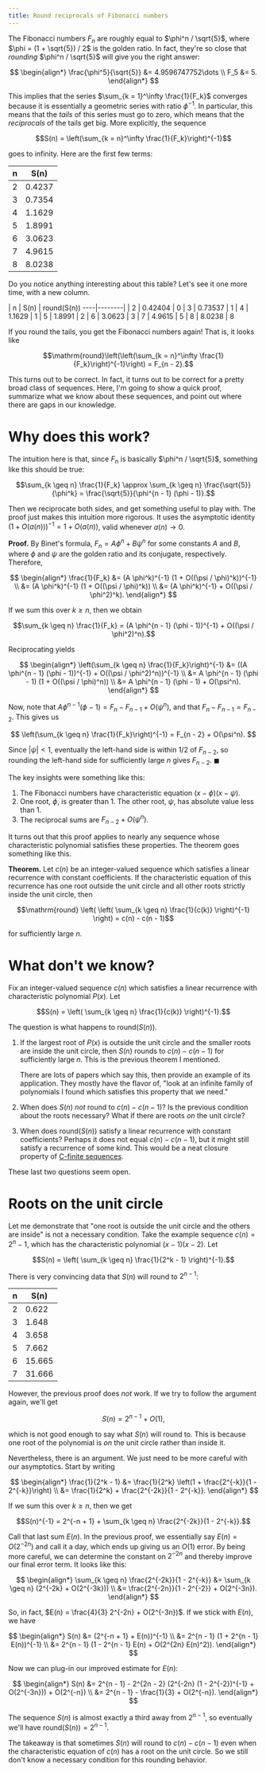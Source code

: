 ```yaml
---
title: Round reciprocals of Fibonacci numbers
---
```


The Fibonacci numbers $F_n$ are roughly equal to $\phi^n / \sqrt{5}$, where
$\phi = (1 + \sqrt{5}) / 2$ is the golden ratio. In fact, they're so close that
*rounding* $\phi^n / \sqrt{5}$ will give you the right answer:

$$
\begin{align*}
    \frac{\phi^5}{\sqrt{5}} &= 4.9596747752\dots \\
    F_5 &= 5.
\end{align*}
$$

This implies that the series $\sum_{k = 1}^\infty \frac{1}{F_k}$ converges
because it is essentially a geometric series with ratio $\phi^{-1}$. In
particular, this means that the *tails* of this series must go to zero, which
means that the *reciprocals* of the tails get big. More explicitly, the
sequence

$$S(n) = \left(\sum_{k = n}^\infty \frac{1}{F_k}\right)^{-1}$$

goes to infinity. Here are the first few terms:

| n | S(n) |
----|--------
| 2 |  0.4237  |
| 3 |  0.7354  |
| 4 |  1.1629   |
| 5 |  1.8991   |
| 6 |  3.0623   |
| 7 |  4.9615   |
| 8 |  8.0238   |

Do you notice anything interesting about this table? Let's see it one more
time, with a new column.

| n | S(n) | round(S(n))
----|--------|
| 2 |  0.42404  | 0
| 3 |  0.73537  | 1
| 4 |  1.1629   | 1
| 5 |  1.8991   | 2
| 6 |  3.0623   | 3
| 7 |  4.9615   | 5
| 8 |  8.0238   | 8

If you round the tails, you get the Fibonacci numbers again! That is, it looks
like

$$\mathrm{round}\left(\left(\sum_{k = n}^\infty \frac{1}{F_k}\right)^{-1}\right) = F_{n - 2}.$$

This turns out to be correct. In fact, it turns out to be correct for a pretty
broad class of sequences. Here, I'm going to show a quick proof, summarize what
we know about these sequences, and point out where there are gaps in our
knowledge.

# Why does this work?

The intuition here is that, since $F_n$ is basically $\phi^n / \sqrt{5}$,
something like this should be true:

$$\sum_{k \geq n} \frac{1}{F_k} \approx \sum_{k \geq n} \frac{\sqrt{5}}{\phi^k} = \frac{\sqrt{5}}{\phi^{n - 1} (\phi - 1)}.$$

Then we reciprocate both sides, and get something useful to play with. The
proof just makes this intuition more rigorous. It uses the asymptotic identity
$(1 + O(a(n)))^{-1} = 1 + O(a(n))$, valid whenever $a(n) \to 0$.

**Proof.** By Binet's formula, $F_n = A \phi^n + B \psi^n$ for some constants
$A$ and $B$, where $\phi$ and $\psi$ are the golden ratio and its conjugate,
respectively. Therefore,

$$
\begin{align*}
\frac{1}{F_k} &= (A \phi^k)^{-1} (1 + O((\psi / \phi)^k))^{-1} \\
              &= (A \phi^k)^{-1} (1 + O((\psi / \phi)^k)) \\
              &= (A \phi^k)^{-1} + O((\psi / \phi^2)^k).
\end{align*}
$$

If we sum this over $k \geq n$, then we obtain

$$\sum_{k \geq n} \frac{1}{F_k} = (A \phi^{n - 1} (\phi - 1))^{-1} + O((\psi / \phi^2)^n).$$

Reciprocating yields

$$
\begin{align*}
    \left(\sum_{k \geq n} \frac{1}{F_k}\right)^{-1}
        &= ((A \phi^{n - 1} (\phi - 1))^{-1} + O((\psi / \phi^2)^n))^{-1} \\
        &= A \phi^{n - 1} (\phi - 1) (1 + O((\psi / \phi)^n)) \\
        &= A \phi^{n - 1} (\phi - 1) + O(\psi^n).
\end{align*}
$$

Now, note that $A \phi^{n - 1} (\phi - 1) = F_n - F_{n - 1} + O(\psi^n)$, and
that $F_n - F_{n - 1} = F_{n - 2}$. This gives us

$$
\left(\sum_{k \geq n} \frac{1}{F_k}\right)^{-1} = F_{n - 2} + O(\psi^n).
$$

Since $|\psi| < 1$, eventually the left-hand side is within $1/2$ of
$F_{n - 2}$, so rounding the left-hand side for sufficiently large $n$ gives
$F_{n - 2}$. $\blacksquare$

The key insights were something like this:

1. The Fibonacci numbers have characteristic equation $(x - \phi)(x - \psi)$.
2. One root, $\phi$, is greater than $1$. The other root, $\psi$, has absolute
   value less than $1$.
3. The reciprocal sums are $F_{n - 2} + O(\psi^n)$.

It turns out that this proof applies to nearly any sequence whose
characteristic polynomial satisfies these properties. The theorem goes
something like this.

**Theorem.** Let $c(n)$ be an integer-valued sequence which satisfies a linear
recurrence with constant coefficients. If the characteristic equation of this
recurrence has one root outside the unit circle and all other roots strictly
inside the unit circle, then

$$\mathrm{round} \left( \left( \sum_{k \geq n} \frac{1}{c(k)} \right)^{-1} \right) = c(n) - c(n - 1)$$

for sufficiently large $n$.

# What don't we know?

Fix an integer-valued sequence $c(n)$ which satisfies a linear recurrence with
characteristic polynomial $P(x)$. Let

$$S(n) = \left( \sum_{k \geq n} \frac{1}{c(k)} \right)^{-1}.$$

The question is what happens to $\mathrm{round}(S(n))$.

1. If the largest root of $P(x)$ is outside the unit circle and the smaller
   roots are inside the unit circle, then $S(n)$ rounds to $c(n) - c(n - 1)$
   for sufficiently large $n$. This is the previous theorem I mentioned.

    There are lots of papers which say this, then provide an example of its
    application. They mostly have the flavor of, "look at an infinite family of
    polynomials I found which satisfies this property that we need."

2. When does $S(n)$ *not* round to $c(n) - c(n - 1)$? Is the previous condition
   about the roots necessary? What if there are roots *on* the unit circle?

3. When does $\mathrm{round}(S(n))$ satisfy a linear recurrence with constant
   coefficients? Perhaps it does not equal $c(n) - c(n - 1)$, but it might
   still satisfy a recurrence of some kind. This would be a neat closure
   property of [C-finite
   sequences](https://en.wikipedia.org/wiki/Constant-recursive_sequence).

These last two questions seem open.

# Roots on the unit circle

Let me demonstrate that "one root is outside the unit circle and the others are
inside" is not a necessary condition. Take the example sequence $c(n) = 2^n - 1$, which has the characteristic polynomial $(x - 1)(x - 2)$. Let

$$S(n) = \left( \sum_{k \geq n} \frac{1}{2^k - 1} \right)^{-1}.$$

There is very convincing data that $S(n)$ will round to $2^{n - 1}$:

| n | S(n) |
----|------
  2 | 0.622     |
  3 | 1.648     |
  4 | 3.658     |
  5 | 7.662     |
  6 | 15.665    |
  7 | 31.666    |

However, the previous proof does *not* work. If we try to follow the argument
again, we'll get

$$S(n) = 2^{n - 1} + O(1),$$

which is not good enough to say what $S(n)$ will round to. This is because one
root of the polynomial is *on* the unit circle rather than inside it.

Nevertheless, there is an argument. We just need to be more careful with our
asymptotics. Start by writing

$$
\begin{align*}
    \frac{1}{2^k - 1}
        &= \frac{1}{2^k} \left(1 + \frac{2^{-k}}{1 - 2^{-k}}\right) \\
        &= \frac{1}{2^k} +  \frac{2^{-2k}}{1 - 2^{-k}}.
\end{align*}
$$

If we sum this over $k \geq n$, then we get

$$S(n)^{-1} = 2^{-n + 1} + \sum_{k \geq n} \frac{2^{-2k}}{1 - 2^{-k}}.$$

Call that last sum $E(n)$. In the previous proof, we essentially say $E(n)
= O(2^{-2n})$ and call it a day, which ends up giving us an $O(1)$ error. By
being more careful, we can determine the constant on $2^{-2n}$ and thereby
improve our final error term. It looks like this:

$$
\begin{align*}
    \sum_{k \geq n} \frac{2^{-2k}}{1 - 2^{-k}}
        &= \sum_{k \geq n} (2^{-2k} + O(2^{-3k})) \\
        &= \frac{2^{-2n}}{1 - 2^{-2}} + O(2^{-3n}).
\end{align*}
$$

So, in fact, $E(n) = \frac{4}{3} 2^{-2n} + O(2^{-3n})$. If we stick with
$E(n)$, we have

$$
\begin{align*}
    S(n) &= (2^{-n + 1} + E(n))^{-1} \\
         &= 2^{n - 1} (1 + 2^{n - 1} E(n))^{-1} \\
         &= 2^{n - 1} (1 - 2^{n - 1} E(n) + O(2^{2n} E(n)^2)).
\end{align*}
$$

Now we can plug-in our improved estimate for $E(n)$:

$$
\begin{align*}
    S(n) &= 2^{n - 1} - 2^{2n - 2} (2^{-2n} (1 - 2^{-2})^{-1} + O(2^{-3n})) + O(2^{-n}) \\
         &= 2^{n - 1} - \frac{1}{3} + O(2^{-n}).
\end{align*}
$$

The sequence $S(n)$ is almost exactly a third away from $2^{n - 1}$, so
eventually we'll have $\mathrm{round}(S(n)) = 2^{n - 1}$.

The takeaway is that sometimes $S(n)$ will round to $c(n) - c(n - 1)$ even when
the characteristic equation of $c(n)$ has a root on the unit circle. So we
still don't know a necessary condition for this rounding behavior.
